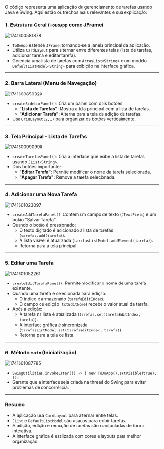 O código representa uma aplicação de gerenciamento de tarefas usando Java e Swing. Aqui estão os trechos mais relevantes e sua explicação:

### 1. **Estrutura Geral (`ToDoApp` como JFrame)**

![1741600581878](image/explain/1741600581878.png)

- `ToDoApp` estende `JFrame`, tornando-se a janela principal da aplicação.
- Utiliza `CardLayout` para alternar entre diferentes telas (lista de tarefas, adicionar tarefa e editar tarefa).
- Gerencia uma lista de tarefas com `ArrayList<String>` e um modelo `DefaultListModel<String>` para exibição na interface gráfica.

---

### 2. **Barra Lateral (Menu de Navegação)**

![1741600650329](image/explain/1741600650329.png)

- `createSidebarPanel()`: Cria um painel com dois botões:
  - **"Lista de Tarefas"**: Mostra a tela principal com a lista de tarefas.
  - **"Adicionar Tarefa"**: Alterna para a tela de adição de tarefas.
- Usa `GridLayout(2,1)` para organizar os botões verticalmente.

---

### 3. **Tela Principal - Lista de Tarefas**

![1741600990998](image/explain/1741600990998.png)

- `createTarefasPanel()`: Cria a interface que exibe a lista de tarefas usando `JList<String>`.
- Dois botões importantes:
  - **"Editar Tarefa"**: Permite modificar o nome da tarefa selecionada.
  - **"Apagar Tarefa"**: Remove a tarefa selecionada.

---

### 4. **Adicionar uma Nova Tarefa**

![1741601023097](image/explain/1741601023097.png)

- `createAddTarefaPanel()`: Contém um campo de texto (`JTextField`) e um botão "Salvar Tarefa".
- Quando o botão é pressionado:
  - O texto digitado é adicionado à lista de tarefas (`tarefas.add(tarefa)`).
  - A lista visível é atualizada (`tarefasListModel.addElement(tarefa)`).
  - Retorna para a tela principal.

---

### 5. **Editar uma Tarefa**

![1741601052261](image/explain/1741601052261.png)

- `createEditTarefaPanel()`: Permite modificar o nome de uma tarefa existente.
- Quando uma tarefa é selecionada para edição:
  - O índice é armazenado (`tarefaEditIndex`).
  - O campo de edição (`txtEditNome`) recebe o valor atual da tarefa.
- Após a edição:
  - A tarefa na lista é atualizada (`tarefas.set(tarefaEditIndex, tarefa)`).
  - A interface gráfica é sincronizada (`tarefasListModel.set(tarefaEditIndex, tarefa)`).
  - Retorna para a tela de lista.

---

### 6. **Método `main` (Inicialização)**

![1741601087785](image/explain/1741601087785.png)

- `SwingUtilities.invokeLater(() -> { new ToDoApp().setVisible(true); });`
- Garante que a interface seja criada na thread do Swing para evitar problemas de concorrência.

---

### **Resumo**

- A aplicação usa `CardLayout` para alternar entre telas.
- `JList` e `DefaultListModel` são usados para exibir tarefas.
- A adição, edição e remoção de tarefas são manipuladas de forma interativa.
- A interface gráfica é estilizada com cores e layouts para melhor organização.

